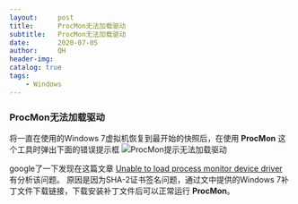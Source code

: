 ```yaml
---
layout:     post
title:      ProcMon无法加载驱动
subtitle:   ProcMon无法加载驱动
date:       2020-07-05
author:     QH
header-img:
catalog: true
tags:
    - Windows
---
```


### ProcMon无法加载驱动

将一直在使用的Windows 7虚拟机恢复到最开始的快照后，在使用 **ProcMon** 这个工具时弹出下面的错误提示框
![ProcMon提示无法加载驱动](../../ProcMon_unable_to_load_driver.png)

google了一下发现在这篇文章 [Unable to load process monitor device driver](https://rspydir.wordpress.com/2017/05/24/solved-unable-to-load-process-monitor-device-driver/) 有分析该问题。
原因是因为SHA-2证书签名问题，通过文中提供的Windows 7补丁文件下载链接，下载安装补丁文件后可以正常运行 **ProcMon**。
